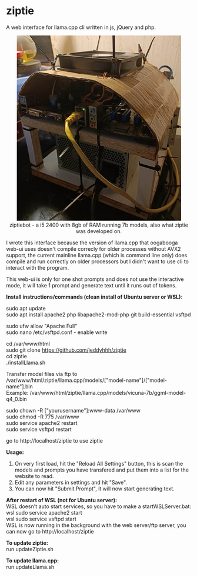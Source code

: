 # ziptie
A web interface for llama.cpp cli written in js, jQuery and php.

<p align="center">
  <img src="https://github.com/jeddyhhh/ziptie/blob/main/includes/images/ziptie.jpg">
  <br>
  ziptiebot - a i5 2400 with 8gb of RAM running 7b models, also what ziptie was developed on.
</p>

I wrote this interface because the version of llama.cpp that oogabooga web-ui uses doesn't compile correcly for older processes without AVX2 support, the current mainline llama.cpp (which is command line only) does compile and run correctly on older processors but I didn't want to use cli to interact with the program.

This web-ui is only for one shot prompts and does not use the interactive mode, it will take 1 prompt and generate text until it runs out of tokens.

<b>Install instructions/commands (clean install of Ubuntu server or WSL)</b>:

sudo apt update<br>
sudo apt install apache2 php libapache2-mod-php git build-essential vsftpd<br>

sudo ufw allow "Apache Full"<br>
sudo nano /etc/vsftpd.conf - enable write<br>

cd /var/www/html<br>
sudo git clone https://github.com/jeddyhhh/ziptie<br>
cd ziptie<br>
./installLlama.sh<br>

Transfer model files via ftp to /var/www/html/ziptie/llama.cpp/models/["model-name"]/["model-name"].bin<br>
Example: /var/www/html/ziptie/llama.cpp/models/vicuna-7b/ggml-model-q4_0.bin<br>

sudo chown -R ["yourusername"]:www-data /var/www<br>
sudo chmod -R 775 /var/www<br>
sudo service apache2 restart<br>
sudo service vsftpd restart<br>

go to http://localhost/ziptie to use ziptie<br>

<b>Usage:</b><br>
1. On very first load, hit the "Reload All Settings" button, this is scan the models and prompts you have transfered and put them into a list for the website to read.<br>
2. Edit any parameters in settings and hit "Save".<br>
3. You can now hit "Submit Prompt", it will now start generating text.<br>

<b>After restart of WSL (not for Ubuntu server):</b><br>
WSL doesn't auto start services, so you have to make a startWSLServer.bat:<br>
wsl sudo service apache2 start<br>
wsl sudo service vsftpd start<br>
WSL is now running in the background with the web server/ftp server, you can now go to http://localhost/ziptie<br>

<b>To update ziptie:</b><br>
run updateZiptie.sh

<b>To update llama.cpp:</b><br>
run updateLlama.sh




